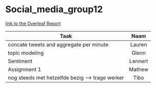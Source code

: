 # Social_media_group12
[link to the Overleaf Report](https://www.overleaf.com/9133132627zfzmqvzwsddw)


| Taak  | Naam | 
| ------------- |:-------------:| 
| concate tweets and aggregate per minute  | Lauren | 
| topic modeling |  Glenn |  
| Sentiment | Lennert | 
| Assignment 1 | Mathew  | 
| nog steeds met hetzelfde bezig --> trage werker | Tibo | 
